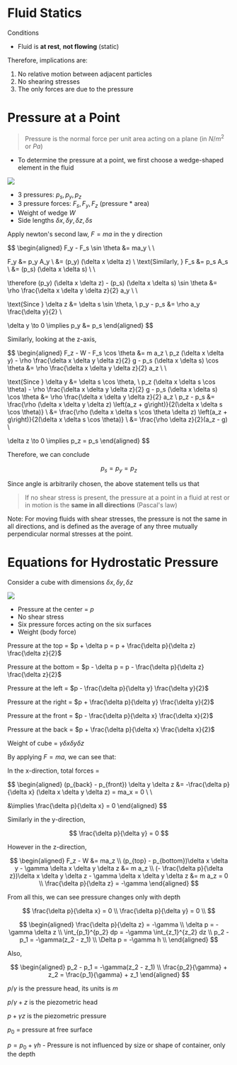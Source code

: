 # Fluid Statics

Conditions

- Fluid is **at rest**, **not flowing** (static)

Therefore, implications are:

1. No relative motion between adjacent particles
2. No shearing stresses
3. The only forces are due to the pressure

# Pressure at a Point

> Pressure is the normal force per unit area acting on a plane (in $N/m^2$ or $Pa$)

- To determine the pressure at a point, we first choose a wedge-shaped element in the fluid

![](https://sbainvent.com/wp-content/uploads/2018/11/PRESSURE-POINT.jpg)

- 3 pressures: $p_s, p_y, p_z$
- 3 pressure forces: $F_s, F_y, F_z$ (pressure \* area)
- Weight of wedge $W$
- Side lengths $\delta x, \delta y, \delta z, \delta s$

Apply newton's second law, $F = ma$ in the y direction

$$
\begin{aligned}
F_y - F_s \sin \theta &= ma_y \\ \\

F_y &= p_y A_y \\
&= (p_y) (\delta x \delta z) \\
\text{Similarly, } F_s &= p_s A_s \\
&= (p_s) (\delta x \delta s) \\ \\

\therefore (p_y) (\delta x \delta z) - (p_s) (\delta x \delta s) \sin \theta &= \rho \frac{\delta x \delta y \delta z}{2} a_y \\ \\

\text{Since } \delta z &= \delta s \sin \theta, \\
p_y - p_s &= \rho a_y \frac{\delta y}{2} \\

\delta y \to 0 \implies p_y &= p_s
\end{aligned}
$$

Similarly, looking at the z-axis,

$$
\begin{aligned}
F_z - W - F_s \cos \theta &= m a_z \\
p_z (\delta x \delta y) - \rho \frac{\delta x \delta y \delta z}{2} g - p_s (\delta x \delta s) \cos \theta &= \rho \frac{\delta x \delta y \delta z}{2} a_z \\ \\

\text{Since } \delta y &= \delta s \cos \theta, \\
p_z (\delta x \delta s \cos \theta) - \rho \frac{\delta x \delta y \delta z}{2} g - p_s (\delta x \delta s) \cos \theta &= \rho \frac{\delta x \delta y \delta z}{2} a_z \\
p_z - p_s &= \frac{\rho (\delta x \delta y \delta z) \left(a_z + g\right)}{2(\delta x \delta s \cos \theta)}  \\
&=  \frac{\rho (\delta x \delta s \cos \theta \delta z) \left(a_z + g\right)}{2(\delta x \delta s \cos \theta)} \\
&= \frac{\rho \delta z}{2}(a_z - g) \\

\delta z \to 0 \implies p_z = p_s
\end{aligned}
$$

Therefore, we can conclude

$$
p_s = p_y = p_z
$$

Since angle is arbitrarily chosen, the above statement tells us that

> If no shear stress is present, the pressure at a point in a fluid at rest or in motion is the **same in all directions** (Pascal's law)

Note: For moving fluids with shear stresses, the pressure is not the same in all directions, and is defined as the average of any three mutually perpendicular normal stresses at the point.

# Equations for Hydrostatic Pressure

Consider a cube with dimensions $\delta x, \delta y, \delta z$

![](https://www.ecourses.ou.edu/ebook/fluids/ch02/sec021/media/d02122.gif)

- Pressure at the center = $p$
- No shear stress
- Six pressure forces acting on the six surfaces
- Weight (body force)

Pressure at the top = $p + \delta p = p + \frac{\delta p}{\delta z} \frac{\delta z}{2}$

Pressure at the bottom = $p - \delta p = p - \frac{\delta p}{\delta z} \frac{\delta z}{2}$

Pressure at the left = $p - \frac{\delta p}{\delta y} \frac{\delta y}{2}$

Pressure at the right = $p + \frac{\delta p}{\delta y} \frac{\delta y}{2}$

Pressure at the front = $p - \frac{\delta p}{\delta x} \frac{\delta x}{2}$

Pressure at the back = $p + \frac{\delta p}{\delta x} \frac{\delta x}{2}$

Weight of cube = $\gamma \delta x \delta y \delta z$

By applying $F = ma$, we can see that:

In the x-direction, total forces =

$$
\begin{aligned}
(p_{back} - p_{front}) \delta y \delta z &= -\frac{\delta p}{\delta x} (\delta x \delta y \delta z) = ma_x = 0 \\ \\

&\implies \frac{\delta p}{\delta x} = 0
\end{aligned}
$$

Similarly in the y-direction,

$$
\frac{\delta p}{\delta y} = 0
$$

However in the z-direction,

$$
\begin{aligned}
F_z - W &= ma_z \\
(p_{top} - p_{bottom})\delta x \delta y - \gamma \delta x \delta y \delta z &= m a_z \\
(- \frac{\delta p}{\delta z})\delta x \delta y \delta z - \gamma \delta x \delta y \delta z &= m a_z = 0 \\
\frac{\delta p}{\delta z} = -\gamma
\end{aligned}
$$

From all this, we can see pressure changes only with depth

$$
\frac{\delta p}{\delta x} = 0 \\
\frac{\delta p}{\delta y} = 0 \\
$$

$$
\begin{aligned}
\frac{\delta p}{\delta z} = -\gamma \\
\delta p = -\gamma \delta z \\
\int_{p_1}^{p_2} dp = -\gamma \int_{z_1}^{z_2} dz \\
p_2 - p_1 = -\gamma(z_2 - z_1) \\
\Delta p = -\gamma h \\
\end{aligned}
$$

Also,

$$
\begin{aligned}
p_2 - p_1 = -\gamma(z_2 - z_1) \\
\frac{p_2}{\gamma} + z_2 = \frac{p_1}{\gamma} + z_1
\end{aligned}
$$

$p / \gamma$ is the pressure head, its units is $m$

$p/\gamma + z$ is the piezometric head

$p + \gamma z$ is the piezometric pressure

$p_0$ = pressure at free surface

$p = p_0  + \gamma h$ - Pressure is not influenced by size or shape of container, only the depth
